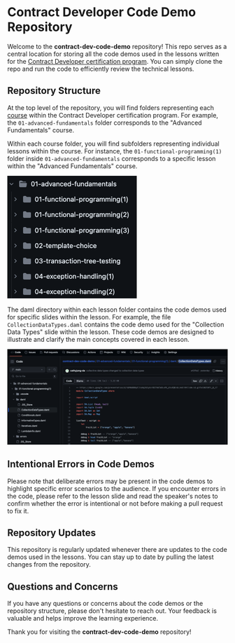 # Contract Developer Code Demo Repository

Welcome to the **contract-dev-code-demo** repository! This repo serves as a central location for storing all the code demos used in the lessons written for the [Contract Developer certification program](https://docs.google.com/spreadsheets/d/1-5tbm9YXFXJb-s4rUhyxdZkOrP5fuzhB90D0F7Q4E9I/edit#gid=1161341563). You can simply clone the repo and run the code to efficiently review the technical lessons. 

## Repository Structure
At the top level of the repository, you will find folders representing each [course](https://drive.google.com/drive/folders/1QkXu5MC0fTR-8tJfQcgQWQvJcr-yjZLF) within the Contract Developer certification program. For example, the `01-advanced-fundamentals` folder corresponds to the "Advanced Fundamentals" course.

Within each course folder, you will find subfolders representing individual lessons within the course. For instance, the `01-functional-programming(1)` folder inside `01-advanced-fundamentals` corresponds to a specific lesson within the "Advanced Fundamentals" course.

![file-tree1](./img/file-tree1.png)

The daml directory within each lesson folder contains the code demos used for specific slides within the lesson. For example, the file `CollectionDataTypes.daml` contains the code demo used for the "Collection Data Types" slide within the lesson. These code demos are designed to illustrate and clarify the main concepts covered in each lesson.

![file-tree2](./img/file-tree2.png)

## Intentional Errors in Code Demos
Please note that deliberate errors may be present in the code demos to highlight specific error scenarios to the audience. If you encounter errors in the code, please refer to the lesson slide and read the speaker's notes to confirm whether the error is intentional or not before making a pull request to fix it.

## Repository Updates
This repository is regularly updated whenever there are updates to the code demos used in the lessons. You can stay up to date by pulling the latest changes from the repository.

## Questions and Concerns
If you have any questions or concerns about the code demos or the repository structure, please don't hesitate to reach out. Your feedback is valuable and helps improve the learning experience.

Thank you for visiting the **contract-dev-code-demo** repository!